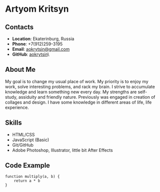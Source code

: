# Artyom Kritsyn
## Contacts
* **Location**: Ekaterinburg, Russia
* **Phone**: +7(912)259-3195
* **Email**: aokrytsin@gmail.com
* **GitHub**: [aokrytsin](https://github.com/aokrytsin "GitHub")\
## About Me
My goal is to change my usual place of work. My priority is to enjoy my work, solve interesting problems, and rack my brain. I strive to accumulate knowledge and learn something new every day. My strengths are self-study, assiduity and friendly nature. Previously was engaged in creation of collages and design. I have some knowledge in different areas of life, life experience.
## Skills
* HTML/CSS
* JavaScript (Basic)
* Git/GitHub
* Adobe Photoshop, Illustrator, little bit After Effects
## Code Example
```
function multiply(a, b) {
    return a * b
}
```